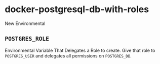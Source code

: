 # docker-postgresql-db-with-roles

New Environmental

## `POSTGRES_ROLE`

Environmental Variable That Delegates a Role to create.
Give that role to `POSTGRES_USER` and delegates
all permissions on `POSTGRES_DB`.